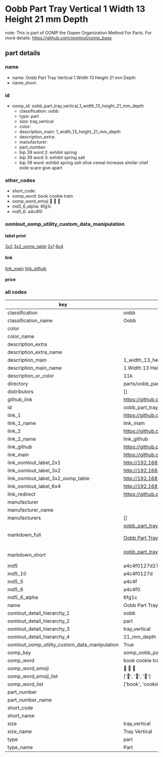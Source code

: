 # Oobb Part Tray Vertical 1 Width 13 Height 21 mm Depth  

note: This is part of OOMP the Oopen Organization Method For Parts. For more details: https://github.com/oomlout/oomp_base

##  part details
  







### name
* name: Oobb Part Tray Vertical 1 Width 13 Height 21 mm Depth
* name_short: 
### id
* oomp_id: oobb_part_tray_vertical_1_width_13_height_21_mm_depth
  * classification: oobb
  * type: part
  * size: tray_vertical
  * color: 
  * description_main: 1_width_13_height_21_mm_depth
  * description_extra: 
  * manufacturer: 
  * part_number: 
  * bip 39 word 2: exhibit spring
  * bip 39 word 3: exhibit spring salt
  * bip 39 word: exhibit spring salt olive cereal increase similar chef exile scare give apart

### other_codes
* short_code: 
* oomp_word: book cookie train
* oomp_word_emoji :book: :cookie: :train:
* md5_6_alpha: 6fg1c
* md5_6: a4c4f0






### oomlout_oomp_utility_custom_data_manipulation
#### label print
[3x2](http://192.168.1.245:1112/?label=oomp%206fg1c)
[3x2_oomp_table](http://192.168.1.108:1112/?label=oomp%206fg1c)
[2x1](http://192.168.1.242:1112/?label=oomp%206fg1c)
[6x4](http://192.168.1.55:1112/?label=oomp%206fg1c)    

#### link

[link_main](https://github.com/oomlout/oomlout_oomp_version_1_messy/tree/main/parts/oobb_part_tray_vertical_1_width_13_height_21_mm_depth) [link_github](https://github.com/oomlout/oomlout_oomp_version_1_messy/tree/main/parts/oobb_part_tray_vertical_1_width_13_height_21_mm_depth)                             

#### price







### all codes 
| key | value |  
| --- | --- |  
| classification | oobb |  
| classification_name | Oobb |  
| color |  |  
| color_name |  |  
| description_extra |  |  
| description_extra_name |  |  
| description_main | 1_width_13_height_21_mm_depth |  
| description_main_name | 1 Width 13 Height 21 mm Depth |  
| description_or_color | 11k |  
| directory | parts/oobb_part_tray_vertical_1_width_13_height_21_mm_depth |  
| distributors | [] |  
| github_link | https://github.com/oomlout/oomlout_oomp_part_src/tree/main/parts/oobb_part_tray_vertical_1_width_13_height_21_mm_depth |  
| id | oobb_part_tray_vertical_1_width_13_height_21_mm_depth |  
| link_1 | https://github.com/oomlout/oomlout_oomp_version_1_messy/tree/main/parts/oobb_part_tray_vertical_1_width_13_height_21_mm_depth |  
| link_1_name | link_main |  
| link_2 | https://github.com/oomlout/oomlout_oomp_version_1_messy/tree/main/parts/oobb_part_tray_vertical_1_width_13_height_21_mm_depth |  
| link_2_name | link_github |  
| link_github | https://github.com/oomlout/oomlout_oomp_version_1_messy/tree/main/parts/oobb_part_tray_vertical_1_width_13_height_21_mm_depth |  
| link_main | https://github.com/oomlout/oomlout_oomp_version_1_messy/tree/main/parts/oobb_part_tray_vertical_1_width_13_height_21_mm_depth |  
| link_oomlout_label_2x1 | http://192.168.1.242:1112/?label=oomp%206fg1c |  
| link_oomlout_label_3x2 | http://192.168.1.245:1112/?label=oomp%206fg1c |  
| link_oomlout_label_3x2_oomp_table | http://192.168.1.108:1112/?label=oomp%206fg1c |  
| link_oomlout_label_6x4 | http://192.168.1.55:1112/?label=oomp%206fg1c |  
| link_redirect | https://github.com/oomlout/oomlout_oomp_version_1_messy/tree/main/parts/oobb_part_tray_vertical_1_width_13_height_21_mm_depth |  
| manufacturer |  |  
| manufacturer_name |  |  
| manufacturers | [] |  
| markdown_full | [oobb_part_tray_vertical_1_width_13_height_21_mm_depth](none)<br>[](none)<br>[Oobb Part Tray Vertical 1 Width 13 Height 21 Mm Depth](none)<br><br> |  
| markdown_short | [oobb_part_tray_vertical_1_width_13_height_21_mm_depth](none)<br><br> |  
| md5 | a4c4f0127d27591dca92c9a37d74ca7c |  
| md5_10 | a4c4f0127d |  
| md5_5 | a4c4f |  
| md5_6 | a4c4f0 |  
| md5_6_alpha | 6fg1c |  
| name | Oobb Part Tray Vertical 1 Width 13 Height 21 mm Depth |  
| oomlout_detail_hierarchy_1 | oobb |  
| oomlout_detail_hierarchy_2 | part |  
| oomlout_detail_hierarchy_3 | tray_vertical |  
| oomlout_detail_hierarchy_4 | 21_mm_depth |  
| oomlout_oomp_utility_custom_data_manipulation | True |  
| oomp_key | oomp_oobb_part_tray_vertical_1_width_13_height_21_mm_depth |  
| oomp_word | book cookie train |  
| oomp_word_emoji | :book: :cookie: :train: |  
| oomp_word_emoji_list | [':book:', ':cookie:', ':train:'] |  
| oomp_word_list | ['book', 'cookie', 'train'] |  
| part_number |  |  
| part_number_name |  |  
| short_code |  |  
| short_name |  |  
| size | tray_vertical |  
| size_name | Tray Vertical |  
| type | part |  
| type_name | Part |  

